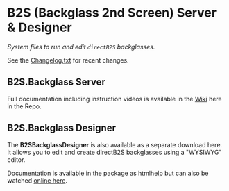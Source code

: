 # B2S (Backglass 2nd Screen) Server & Designer

*System files to run and edit `directB2S` backglasses.*

See the [Changelog.txt](Changelog.txt) for recent changes.

## B2S.Backglass Server

Full documentation including instruction videos is available in the [Wiki](https://github.com/vpinball/b2s-backglass/wiki) here in the Repo.

## B2S.Backglass Designer

The **B2SBackglassDesigner** is also available as a separate download here. It allows you to edit and create directB2S backglasses using a "WYSIWYG" editor.

Documentation is available in the package as htmlhelp but can also be watched [online here](https://htmlpreview.github.io/?https://raw.githubusercontent.com/vpinball/b2s-backglass/master/b2sbackglassdesigner/b2sbackglassdesigner/htmlhelp/Introduction.htm).

